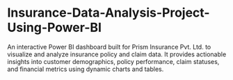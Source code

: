 # Insurance-Data-Analysis-Project-Using-Power-BI
An interactive Power BI dashboard built for Prism Insurance Pvt. Ltd. to visualize and analyze insurance policy and claim data. It provides actionable insights into customer demographics, policy performance, claim statuses, and financial metrics using dynamic charts and tables.
